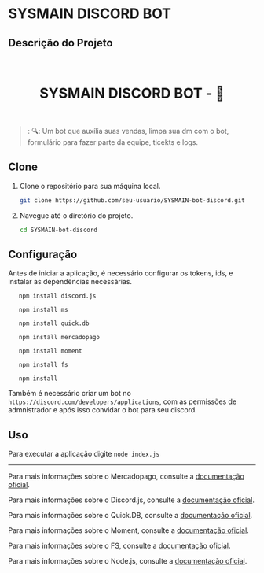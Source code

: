 # SYSMAIN DISCORD BOT



## Descrição do Projeto


<br /> 
  <h1 align="center"> SYSMAIN DISCORD BOT - 📱 </h1>
<br>

>: 🔍: Um bot que auxília suas vendas, limpa sua dm com o bot, formulário para fazer parte da equipe, ticekts e logs.
> <br>



## Clone


1. Clone o repositório para sua máquina local.
   
    ```bash
    git clone https://github.com/seu-usuario/SYSMAIN-bot-discord.git
    ```


2. Navegue até o diretório do projeto.
    ```bash
    cd SYSMAIN-bot-discord
    ```


## Configuração


Antes de iniciar a aplicação, é necessário configurar os tokens, ids, e instalar as dependências necessárias.

    
       npm install discord.js

       npm install ms

       npm install quick.db
 
       npm install mercadopago

       npm install moment

       npm install fs

       npm install
    

Também é necessário criar um bot no ``https://discord.com/developers/applications``, com as permissões de admnistrador e após isso convidar o bot para seu discord.


## Uso
    
Para executar a aplicação digite ``node index.js`` 

---

Para mais informações sobre o Mercadopago, consulte a [documentação oficial](https://www.mercadopago.com.br/developers/pt/docs/checkout-api/landing).

Para mais informações sobre o Discord.js, consulte a [documentação oficial](https://old.discordjs.dev/#/docs/discord.js/main/general/welcome).

Para mais informações sobre o Quick.DB, consulte a [documentação oficial](https://www.npmjs.com/package/quick.db).

Para mais informações sobre o Moment, consulte a [documentação oficial](https://momentjs.com/).

Para mais informações sobre o FS, consulte a [documentação oficial](https://nodejs.reativa.dev/0046-node-module-fs/index).

Para mais informações sobre o Node.js, consulte a [documentação oficial](https://nodejs.org/en/docs).
